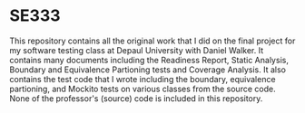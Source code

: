 # SE333
This repository contains all the original work that I did on the final project for my software testing class at Depaul University with Daniel Walker. 
It contains many documents including the Readiness Report, Static Analysis, Boundary and Equivalence Partioning tests and Coverage Analysis. 
It also contains the test code that I wrote including the boundary, equivalence partioning, and Mockito tests on various classes from the source code. 
None of the professor's (source) code is included in this repository.
